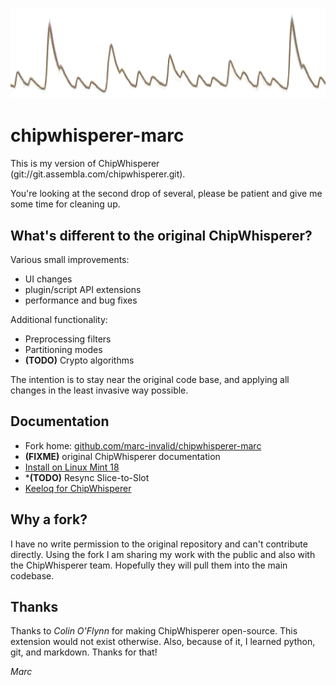 
![Hero image](doc/marc/readme/hero.png)

chipwhisperer-marc
==================

This is my version of ChipWhisperer (git://git.assembla.com/chipwhisperer.git).


You're looking at the second drop of several, please be patient
and give me some time for cleaning up.


What's different to the original ChipWhisperer?
-----------------------------------------------

Various small improvements:

  - UI changes
  - plugin/script API extensions
  - performance and bug fixes

Additional functionality:

  - Preprocessing filters
  - Partitioning modes
  - **(TODO)** Crypto algorithms

The intention is to stay near the original code base, and applying all
changes in the least invasive way possible.


Documentation
-------------

  - Fork home: [github.com/marc-invalid/chipwhisperer-marc](https://github.com/marc-invalid/chipwhisperer-marc)
  - **(FIXME)** original ChipWhisperer documentation
  - [Install on Linux Mint 18](doc/marc/install_mint18/install_mint18.md)
  - ***(TODO)** Resync Slice-to-Slot
  - [Keeloq for ChipWhisperer](doc/marc/keeloq/keeloq.md)


Why a fork?
-----------

I have no write permission to the original repository and can't
contribute directly.  Using the fork I am sharing my work with
the public and also with the ChipWhisperer team.  Hopefully they
will pull them into the main codebase.


Thanks
------

Thanks to *Colin O'Flynn* for making ChipWhisperer open-source.
This extension would not exist otherwise.  Also, because of it, I
learned python, git, and markdown.  Thanks for that!

_Marc_

